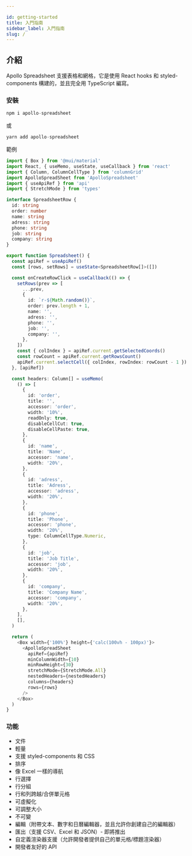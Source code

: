 ```yaml
---

id: getting-started
title: 入門指南
sidebar_label: 入門指南
slug: /
---
```


## 介紹

Apollo Spreadsheet 支援表格和網格，它是使用 React hooks 和 styled-components 構建的，並且完全用 TypeScript 編寫。

### 安裝

```typescript
npm i apollo-spreadsheet
```

或

```typescript
yarn add apollo-spreadsheet
```

範例

```typescript
import { Box } from '@mui/material'
import React, { useMemo, useState, useCallback } from 'react'
import { Column, ColumnCellType } from 'columnGrid'
import ApolloSpreadSheet from 'ApolloSpreadsheet'
import { useApiRef } from 'api'
import { StretchMode } from 'types'

interface SpreadsheetRow {
  id: string
  order: number
  name: string
  adress: string
  phone: string
  job: string
  company: string
}

export function Spreadsheet() {
  const apiRef = useApiRef()
  const [rows, setRows] = useState<SpreadsheetRow[]>([])

  const onCreateRowClick = useCallback(() => {
    setRows(prev => [
      ...prev,
      {
        id: `r-${Math.random()}`,
        order: prev.length + 1,
        name: '',
        adress: '',
        phone: '',
        job: '',
        company: '',
      },
    ])
    const { colIndex } = apiRef.current.getSelectedCoords()
    const rowCount = apiRef.current.getRowsCount()
    apiRef.current.selectCell({ colIndex, rowIndex: rowCount - 1 })
  }, [apiRef])

  const headers: Column[] = useMemo(
    () => [
      {
        id: 'order',
        title: '',
        accessor: 'order',
        width: '10%',
        readOnly: true,
        disableCellCut: true,
        disableCellPaste: true,
      },
      {
        id: 'name',
        title: 'Name',
        accessor: 'name',
        width: '20%',
      },
      {
        id: 'adress',
        title: 'Adress',
        accessor: 'adress',
        width: '20%',
      },
      {
        id: 'phone',
        title: 'Phone',
        accessor: 'phone',
        width: '20%',
        type: ColumnCellType.Numeric,
      },
      {
        id: 'job',
        title: 'Job Title',
        accessor: 'job',
        width: '20%',
      },
      {
        id: 'company',
        title: 'Company Name',
        accessor: 'company',
        width: '20%',
      },
    ],
    [],
  )

  return (
    <Box width={'100%'} height={'calc(100vh - 100px)'}>
      <ApolloSpreadSheet
        apiRef={apiRef}
        minColumnWidth={10}
        minRowHeight={30}
        stretchMode={StretchMode.All}
        nestedHeaders={nestedHeaders}
        columns={headers}
        rows={rows}
      />
    </Box>
  )
}
```

### 功能

- 文件
- 輕量
- 支援 styled-components 和 CSS
- 排序
- 像 Excel 一樣的導航
- 行選擇
- 行分組
- 行和列跨越/合併單元格
- 可虛擬化
- 可調整大小
- 不可變
- 編輯（附帶文本、數字和日曆編輯器，並且允許你創建自己的編輯器）
- 匯出（支援 CSV、Excel 和 JSON）- 即將推出
- 自定義渲染器支援（允許開發者提供自己的單元格/標題渲染器）
- 開發者友好的 API